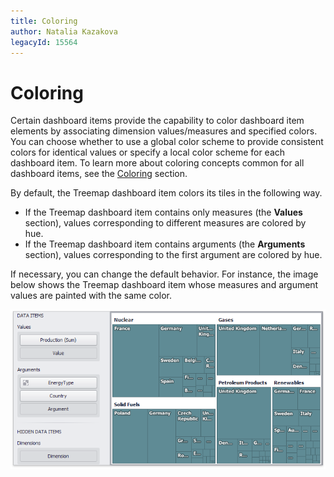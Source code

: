 ```yaml
---
title: Coloring
author: Natalia Kazakova
legacyId: 15564
---
```

# Coloring
Certain dashboard items provide the capability to color dashboard item elements by associating dimension values/measures and specified colors. You can choose whether to use a global color scheme to provide consistent colors for identical values or specify a local color scheme for each dashboard item. To learn more about coloring concepts common for all dashboard items, see the [Coloring](../../appearance-customization/coloring.md) section.

By default, the Treemap dashboard item colors its tiles in the following way.
* If the Treemap dashboard item contains only measures (the **Values** section), values corresponding to different measures are colored by hue.
* If the Treemap dashboard item contains arguments (the **Arguments** section), values corresponding to the first argument are colored by hue.

If necessary, you can change the default behavior. For instance, the image below shows the Treemap dashboard item whose measures and argument values are painted with the same color.

![Treemap_Coloring_None](../../../../images/img125516.png)